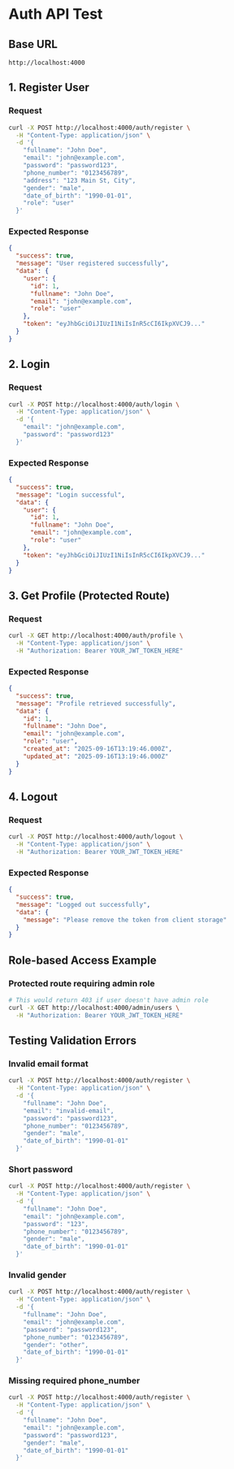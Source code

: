 # Auth API Test

## Base URL
```
http://localhost:4000
```

## 1. Register User

### Request
```bash
curl -X POST http://localhost:4000/auth/register \
  -H "Content-Type: application/json" \
  -d '{
    "fullname": "John Doe",
    "email": "john@example.com", 
    "password": "password123",
    "phone_number": "0123456789",
    "address": "123 Main St, City",
    "gender": "male",
    "date_of_birth": "1990-01-01",
    "role": "user"
  }'
```
### Expected Response
```json
{
  "success": true,
  "message": "User registered successfully",
  "data": {
    "user": {
      "id": 1,
      "fullname": "John Doe",
      "email": "john@example.com",
      "role": "user"
    },
    "token": "eyJhbGciOiJIUzI1NiIsInR5cCI6IkpXVCJ9..."
  }
}
```

## 2. Login

### Request
```bash
curl -X POST http://localhost:4000/auth/login \
  -H "Content-Type: application/json" \
  -d '{
    "email": "john@example.com",
    "password": "password123"
  }'
```

### Expected Response
```json
{
  "success": true,
  "message": "Login successful",
  "data": {
    "user": {
      "id": 1,
      "fullname": "John Doe", 
      "email": "john@example.com",
      "role": "user"
    },
    "token": "eyJhbGciOiJIUzI1NiIsInR5cCI6IkpXVCJ9..."
  }
}
```

## 3. Get Profile (Protected Route)

### Request
```bash
curl -X GET http://localhost:4000/auth/profile \
  -H "Content-Type: application/json" \
  -H "Authorization: Bearer YOUR_JWT_TOKEN_HERE"
```

### Expected Response
```json
{
  "success": true,
  "message": "Profile retrieved successfully",
  "data": {
    "id": 1,
    "fullname": "John Doe",
    "email": "john@example.com", 
    "role": "user",
    "created_at": "2025-09-16T13:19:46.000Z",
    "updated_at": "2025-09-16T13:19:46.000Z"
  }
}
```

## 4. Logout

### Request
```bash
curl -X POST http://localhost:4000/auth/logout \
  -H "Content-Type: application/json" \
  -H "Authorization: Bearer YOUR_JWT_TOKEN_HERE"
```

### Expected Response
```json
{
  "success": true,
  "message": "Logged out successfully",
  "data": {
    "message": "Please remove the token from client storage"
  }
}
```

## Role-based Access Example

### Protected route requiring admin role
```bash
# This would return 403 if user doesn't have admin role
curl -X GET http://localhost:4000/admin/users \
  -H "Authorization: Bearer YOUR_JWT_TOKEN_HERE"
```

## Testing Validation Errors

### Invalid email format
```bash
curl -X POST http://localhost:4000/auth/register \
  -H "Content-Type: application/json" \
  -d '{
    "fullname": "John Doe",
    "email": "invalid-email",
    "password": "password123",
    "phone_number": "0123456789",
    "gender": "male",
    "date_of_birth": "1990-01-01"
  }'
```

### Short password
```bash
curl -X POST http://localhost:4000/auth/register \
  -H "Content-Type: application/json" \
  -d '{
    "fullname": "John Doe", 
    "email": "john@example.com",
    "password": "123",
    "phone_number": "0123456789",
    "gender": "male",
    "date_of_birth": "1990-01-01"
  }'
```

### Invalid gender
```bash
curl -X POST http://localhost:4000/auth/register \
  -H "Content-Type: application/json" \
  -d '{
    "fullname": "John Doe",
    "email": "john@example.com",
    "password": "password123",
    "phone_number": "0123456789",
    "gender": "other",
    "date_of_birth": "1990-01-01"
  }'
```

### Missing required phone_number
```bash
curl -X POST http://localhost:4000/auth/register \
  -H "Content-Type: application/json" \
  -d '{
    "fullname": "John Doe",
    "email": "john@example.com",
    "password": "password123",
    "gender": "male",
    "date_of_birth": "1990-01-01"
  }'
```
